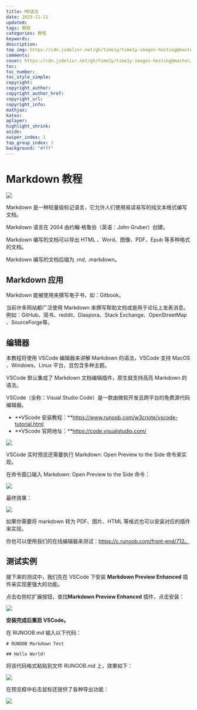 ```yaml
---
title: MD语法
date: 2023-11-11
updated:
tags: 教程
categories: 教程
keywords:
description:
top_img: https://cdn.jsdelivr.net/gh/time1y/time1y-images-hosting@master/20231210/35CB35BB-AC03-4A0D-9C94-AC3B24AFCB30.1i8r6c8khv34.webp
comments:
cover: https://cdn.jsdelivr.net/gh/time1y/time1y-images-hosting@master/20231210/35CB35BB-AC03-4A0D-9C94-AC3B24AFCB30.1i8r6c8khv34.webp
toc:
toc_number:
toc_style_simple:
copyright:
copyright_author:
copyright_author_href:
copyright_url:
copyright_info:
mathjax:
katex:
aplayer:
highlight_shrink:
aside:
swiper_index: 1
top_group_index: 1
background: "#fff"
---
```

# Markdown 教程

![](https://cdn.jsdelivr.net/gh/time1y/time1y-images-hosting@master/20231210/iconfinder_markdown_298823.3x2sfys1q75s.webp)

Markdown 是一种轻量级标记语言，它允许人们使用易读易写的纯文本格式编写文档。

Markdown 语言在 2004 由约翰·格鲁伯（英语：John Gruber）创建。

Markdown 编写的文档可以导出 HTML 、Word、图像、PDF、Epub 等多种格式的文档。

Markdown 编写的文档后缀为 .md, .markdown。

## Markdown 应用

Markdown 能被使用来撰写电子书，如：Gitbook。

当前许多网站都广泛使用 Markdown 来撰写帮助文档或是用于论坛上发表消息。例如：GitHub、简书、reddit、Diaspora、Stack Exchange、OpenStreetMap 、SourceForge等。

## 编辑器

本教程将使用 VSCode 编辑器来讲解 Markdown 的语法，VSCode 支持 MacOS 、Windows、Linux 平台，且包含多种主题。

VSCode 默认集成了 Markdown 文档编辑插件，原生就支持高亮 Markdown 的语法。

VSCode（全称：Visual Studio Code）是一款由微软开发且跨平台的免费源代码编辑器。

- **VScode 安装教程：**https://www.runoob.com/w3cnote/vscode-tutorial.html
- **VScode 官网地址：**https://code.visualstudio.com/

![](https://cdn.jsdelivr.net/gh/time1y/time1y-images-hosting@master/20231210/91542A7F-900B-4C1F-9FEA-BC418A0047E5.gnd7ty226jk.webp)

VSCode 实时预览还需要执行 Markdown: Open Preview to the Side 命令来实现。

在命令窗口输入 Markdown: Open Preview to the Side 命令：

![](https://cdn.jsdelivr.net/gh/time1y/time1y-images-hosting@master/20231210/35CB35BB-AC03-4A0D-9C94-AC3B24AFCB30.1i8r6c8khv34.webp)

最终效果：

![](https://cdn.jsdelivr.net/gh/time1y/time1y-images-hosting@master/20231210/18EE1A99-AF14-4C67-85CD-A7261FD3464B.57mnb3dc1aps.webp)

如果你需要将 markdown 转为 PDF、图片、HTML 等格式也可以安装对应的插件来实现。

你也可以使用我们的在线编辑器来测试：https://c.runoob.com/front-end/712。

## 测试实例

接下来的测试中，我们先在 VSCode 下安装 **Markdown Preview Enhanced** 插件来实现更强大的功能。

点击右侧栏扩展按钮，查找**Markdown Preview Enhanced** 插件，点击安装：

![](https://cdn.jsdelivr.net/gh/time1y/time1y-images-hosting@master/20231210/5D9D9109-C12A-4D81-9E91-3D3FE603DFB8.5y8sto8acmww.webp)

**安装完成后重启 VSCode。**

在 RUNOOB.md 输入以下代码：

```
# RUNOOB Markdown Test

## Hello World!
```

将该代码格式粘贴到文件 RUNOOB.md 上，效果如下：

![](https://cdn.jsdelivr.net/gh/time1y/time1y-images-hosting@master/20231210/123F0547-C529-4D85-920F-624E65D35DD3.1vxricozi2jk.webp)

在预览框中右击鼠标还提供了各种导出功能：

![](https://cdn.jsdelivr.net/gh/time1y/time1y-images-hosting@master/20231210/3292631D-2230-48B5-A2B9-1E1DA1E522B7.5s0smeie0074.webp)
